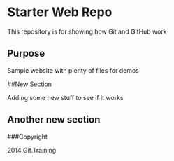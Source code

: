 # Starter Web Repo

This repository is for showing how Git and GitHub work

## Purpose

Sample website with plenty of files for demos

##New Section

Adding some new stuff to see if it works

## Another new section

###Copyright

2014 Git.Training